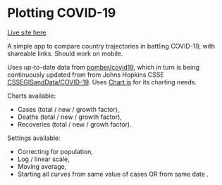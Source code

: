 # Plotting COVID-19

[Live site here](https://rsheptolut.github.io/plot-covid/)

A simple app to compare country trajectories in battling COVID-19, with shareable links. Should work on mobile.

Uses up-to-date data from [pomber/covid19](https://github.com/pomber/covid19), which in turn is being continuously updated from from Johns Hopkins CSSE [CSSEGISandData/COVID-19](https://github.com/CSSEGISandData/COVID-19). Uses [Chart.js](https://github.com/chartjs) for its charting needs.

Charts available:
- Cases (total / new / growth factor),
- Deaths (total / new / growth factor),
- Recoveries (total / new / growh factor).

Settings available:
- Correcting for population,
- Log / linear scale,
- Moving average,
- Starting all curves from same value of cases OR from same date .
